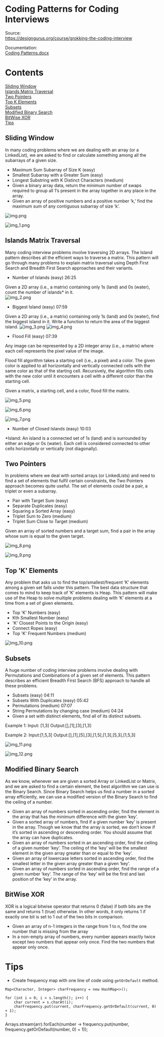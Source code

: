 # Coding Patterns for Coding Interviews

Source:  
https://designgurus.org/course/grokking-the-coding-interview

Documentation:  
[Coding Patterns.docx](https://github.com/barrida/Grokking-Coding-Patterns/files/11850200/Coding.Patterns.docx)

# Contents
[Sliding Window](#sliding-window)  
[Islands Matrix Traversal](#islands-matrix-traversal)  
[Two Pointers](#two-pointers)  
[Top K Elements](#top-k-elements)  
[Subsets](#subsets)  
[Modified Binary Search](#modified-binary-search)  
[BitWise XOR](#bitwise-xor)  
[Tips](#tips)  

## Sliding Window  
In many coding problems where we are dealing with an array (or a LinkedList), we are asked to find or calculate something among all the subarrays of a given size.  
- Maximum Sum Subarray of Size K (easy)
- Smallest Subarray with a Greater Sum (easy)
- Longest Substring with K Distinct Characters (medium)
- Given a binary array data, return the minimum number of swaps required to group all 1’s present in the array together in any place in the array.
- Given an array of positive numbers and a positive number ‘k,’ find the maximum sum of any contiguous subarray of size ‘k’.

![img.png](img.png)

![img_1.png](img_1.png)


## Islands Matrix Traversal

Many coding interview problems involve traversing 2D arrays. The Island pattern describes all the efficient ways to traverse a matrix. This pattern will go through many problems to explain matrix traversal using Depth First Search and Breadth First Search approaches and their variants.
- Number of Islands (easy) 26:25  

Given a 2D array (i.e., a matrix) containing only 1s (land) and 0s (water), count the number of islands* in it.  
![img_2.png](img_2.png)

- Biggest Island (easy) 07:59  

Given a 2D array (i.e., a matrix) containing only 1s (land) and 0s (water), find the biggest island in it. Write a function to return the area of the biggest island.
![img_3.png](img_3.png)
![img_4.png](img_4.png)

- Flood Fill (easy) 07:39  

Any image can be represented by a 2D integer array (i.e., a matrix) where each cell represents the pixel value of the image. 

Flood fill algorithm takes a starting cell (i.e., a pixel) and a color. The given color is applied to all horizontally and vertically connected cells with the same color as that of the starting cell. Recursively, the algorithm fills cells with the new color until it encounters a cell with a different color than the starting cell.

Given a matrix, a starting cell, and a color, flood fill the matrix.

![img_5.png](img_5.png)

![img_6.png](img_6.png)

![img_7.png](img_7.png)

- Number of Closed Islands (easy) 10:03

*Island:  An island is a connected set of 1s (land) and is surrounded by either an edge or 0s (water). Each cell is considered connected to other cells horizontally or vertically (not diagonally).

## Two Pointers
In problems where we deal with sorted arrays (or LinkedLists) and need to find a set of elements that fulfil certain constraints, the Two Pointers approach becomes quite useful. The set of elements could be a pair, a triplet or even a subarray.

- Pair with Target Sum (easy)
- Separate Duplicates (easy)
- Squaring a Sorted Array (easy)
- Triplet Sum to Zero (medium)
- Triplet Sum Close to Target (medium)

Given an array of sorted numbers and a target sum, find a pair in the array whose sum is equal to the given target.  

![img_8.png](img_8.png)

![img_9.png](img_9.png)

## Top 'K' Elements
Any problem that asks us to find the top/smallest/frequent ‘K’ elements among a given set falls under this pattern. The best data structure that comes to mind to keep track of ‘K’ elements is Heap. This pattern will make use of the Heap to solve multiple problems dealing with ‘K’ elements at a time from a set of given elements.  

- Top 'K' Numbers (easy)
- Kth Smallest Number (easy)
- 'K' Closest Points to the Origin (easy)
- Connect Ropes (easy)
- Top 'K' Frequent Numbers (medium)

![img_10.png](img_10.png)  

## Subsets

A huge number of coding interview problems involve dealing with Permutations and Combinations of a given set of elements. This pattern describes an efficient Breadth First Search (BFS) approach to handle all these problems.  

- Subsets (easy) 04:11
- Subsets With Duplicates (easy) 05:42
- Permutations (medium) 07:07
- String Permutations by changing case (medium) 04:24
- Given a set with distinct elements, find all of its distinct subsets.

Example 1:
Input: [1,3]
Output:[],[1],[3],[1,3]

Example 2:
Input:[1,5,3]
Output:[],[1],[5],[3],[1,5],[1,3],[5,3],[1,5,3]

![img_11.png](img_11.png)

![img_12.png](img_12.png)

## Modified Binary Search
As we know, whenever we are given a sorted Array or LinkedList or Matrix, and we are asked to find a certain element, the best algorithm we can use is the Binary Search. Since Binary Search helps us find a number in a sorted array efficiently, we can use a modified version of the Binary Search to find the ceiling of a number.     

- Given an array of numbers sorted in ascending order, find the element in the array that has the minimum difference with the given ‘key’.
- Given a sorted array of numbers, find if a given number ‘key’ is present in the array. Though we know that the array is sorted, we don’t know if it’s sorted in ascending or descending order. You should assume that the array can have duplicates.
- Given an array of numbers sorted in an ascending order, find the ceiling of a given number ‘key’. The ceiling of the ‘key’ will be the smallest element in the given array greater than or equal to the ‘key’.
- Given an array of lowercase letters sorted in ascending order, find the smallest letter in the given array greater than a given ‘key’.
- Given an array of numbers sorted in ascending order, find the range of a given number ‘key’. The range of the ‘key’ will be the first and last position of the ‘key’ in the array.

## BitWise XOR

XOR is a logical bitwise operator that returns 0 (false) if both bits are the same and returns 1 (true) otherwise. In other words, it only returns 1 if exactly one bit is set to 1 out of the two bits in comparison.  

- Given an array of n-1 integers in the range from 1 to n, find the one number that is missing from the array
- In a non-empty array of numbers, every number appears exactly twice except two numbers that appear only once. Find the two numbers that appear only once.

# Tips

- Create frequency map with one line of code using `getOrDefault` method.

```
Map<Character, Integer> charFrequency = new HashMap<>();

for (int i = 0; i < s.length(); i++) { 
    char current = s.charAt(i);
    charFrequency.put(current, charFrequency.getOrDefault(current, 0) + 1);
}
```

Arrays.stream(arr).forEach(number -> frequency.put(number, frequency.getOrDefault(number, 0) + 1));
